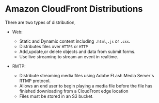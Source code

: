 # Amazon CloudFront Distributions

There are two types of distribution,

- Web:
    + Static and Dynamic content including `.html`,`.js` or `.css`.
    + Distributes files over `HTTPS` or `HTTP`
    + Add,update,or delete objects and data from submit forms.
    + Use live streaming to stream an event in realtime.

- RMTP:
    + Distribute streaming media files using Adobe FLash Media Server's RTMP protocol.
    + Allows an end user to begin playing a media file before the file has finished downloading from a CloudFront edge location
    + Files must be stored in an S3 bucket.